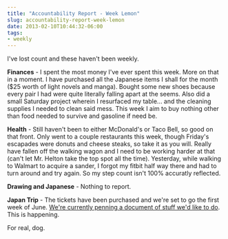 ```yaml
---
title: "Accountability Report - Week Lemon"
slug: accountability-report-week-lemon
date: 2013-02-10T10:44:32-06:00
tags:
- weekly
---
```

I've lost count and these haven't been weekly.

**Finances** - I spent the most money I've ever spent this week. More on that in a moment. I have purchased all the Japanese items I shall for the month ($25 worth of light novels and manga). Bought some new shoes because every pair I had were quite literally falling apart at the seems. Also did a small Saturday project wherein I resurfaced my table... and the cleaning supplies I needed to clean said mess. This week I aim to buy nothing other than food needed to survive and gasoline if need be.

**Health** - Still haven't been to either McDonald's or Taco Bell, so good on that front. Only went to a couple restaurants this week, though Friday's escapades were donuts and cheese steaks, so take it as you will. Really have fallen off the walking wagon and I need to be working harder at that (can't let Mr. Helton take the top spot all the time). Yesterday, while walking to Walmart to acquire a sander, I forgot my fitbit half way there and had to turn around and try again. So my step count isn't 100% accuratly reflected.

**Drawing and Japanese** - Nothing to report.

**Japan Trip** - The tickets have been purchased and we're set to go the first week of June. [We're currently penning a document of stuff we'd like to do](https://docs.google.com/document/d/1PyQbAA0BFs5QIqFVZ7t9rmRTyDF2qcqoa7qa4AHPVQQ/edit). This is happening.

For real, dog.
